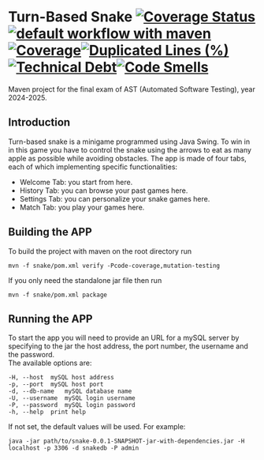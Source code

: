# Turn-Based Snake [![Coverage Status](https://coveralls.io/repos/github/merie-san/snake/badge.svg?branch=main)](https://coveralls.io/github/merie-san/snake?branch=main) [![default workflow with maven](https://github.com/merie-san/snake/actions/workflows/default.yml/badge.svg?branch=main)](https://github.com/merie-san/snake/actions/workflows/default.yml) [![Coverage](https://sonarcloud.io/api/project_badges/measure?project=merie-san_snake&metric=coverage)](https://sonarcloud.io/summary/new_code?id=merie-san_snake)[![Duplicated Lines (%)](https://sonarcloud.io/api/project_badges/measure?project=merie-san_snake&metric=duplicated_lines_density)](https://sonarcloud.io/summary/new_code?id=merie-san_snake)[![Technical Debt](https://sonarcloud.io/api/project_badges/measure?project=merie-san_snake&metric=sqale_index)](https://sonarcloud.io/summary/new_code?id=merie-san_snake)[![Code Smells](https://sonarcloud.io/api/project_badges/measure?project=merie-san_snake&metric=code_smells)](https://sonarcloud.io/summary/new_code?id=merie-san_snake)
Maven project for the final exam of AST (Automated Software Testing), year 2024-2025.<br>
## Introduction
Turn-based snake is a minigame programmed using Java Swing. To win in in this game you have to control the snake using the arrows to eat as many apple as possible while avoiding obstacles. The app is made of four tabs, each of which implementing specific functionalities:
- Welcome Tab: you start from here.
- History Tab: you can browse your past games here.
- Settings Tab: you can personalize your snake games here.
- Match Tab: you play your games here.
## Building the APP
To build the project with maven on the root directory run 
```
mvn -f snake/pom.xml verify -Pcode-coverage,mutation-testing
```
If you only need the standalone jar file then run
```
mvn -f snake/pom.xml package
```
## Running the APP
To start the app you will need to provide an URL for a mySQL server by specifying to the jar the host address, the port number, the username and the password.<br>
The available options are:
```
-H, --host	mySQL host address
-p, --port	mySQL host port
-d, --db-name	mySQL database name
-U, --username	mySQL login username
-P, --password	mySQL login password
-h, --help	print help
```
If not set, the default values will be used. For example:
```
java -jar path/to/snake-0.0.1-SNAPSHOT-jar-with-dependencies.jar -H localhost -p 3306 -d snakedb -P admin
```


